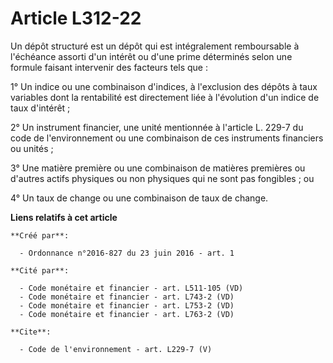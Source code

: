 # Article L312-22

Un dépôt structuré est un dépôt qui est intégralement remboursable à l'échéance assorti d'un intérêt ou d'une prime
déterminés selon une formule faisant intervenir des facteurs tels que : 

1° Un indice ou une combinaison d'indices, à l'exclusion des dépôts à taux variables dont la rentabilité est directement liée
à l'évolution d'un indice de taux d'intérêt ; 

2° Un instrument financier, une unité mentionnée à l'article L. 229-7 du code de l'environnement ou une combinaison de ces
instruments financiers ou unités ; 

3° Une matière première ou une combinaison de matières premières ou d'autres actifs physiques ou non physiques qui ne sont
pas fongibles ; ou 

4° Un taux de change ou une combinaison de taux de change.

**Liens relatifs à cet article**

	**Créé par**:

	  - Ordonnance n°2016-827 du 23 juin 2016 - art. 1

	**Cité par**:

	  - Code monétaire et financier - art. L511-105 (VD)
	  - Code monétaire et financier - art. L743-2 (VD)
	  - Code monétaire et financier - art. L753-2 (VD)
	  - Code monétaire et financier - art. L763-2 (VD)

	**Cite**:

	  - Code de l'environnement - art. L229-7 (V)

